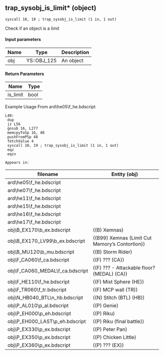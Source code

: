 ## trap_sysobj_is_limit* (object)

`syscall 10, 19 ; trap_sysobj_is_limit (1 in, 1 out)`

Check if an object is a limit

#### Input parameters
| Name | Type | Description
|------|------|------------
| obj   | YS::OBJ_125   | An object


#### Return Parameters
| Name | Type
|------|-----
| is_limit   | bool   
Example Usage From ard\he05\f_he.bdscript
```plaintext
L40:
 dup 
 jz L56
 gosub 16, L277
 memcpyToSp 16, 48
 pushFromPSp 48
 fetchValue 4
 syscall 10, 19 ; trap_sysobj_is_limit (1 in, 1 out)
 eqz 
 eqzv
```





	Appears in:
| filename | Entity (obj)
|----------|-------------
| ard\he05\f_he.bdscript       |           
| ard\he07\f_he.bdscript       |           
| ard\he11\f_he.bdscript       |           
| ard\he15\f_he.bdscript       |           
| ard\he16\f_he.bdscript       |           
| ard\he17\f_he.bdscript       |           
| obj\B_EX170\b_ex.bdscript       | ((B) Xemnas)          
| obj\B_EX170_LV99\b_ex.bdscript       | ((B99) Xemnas (Limit Cut Memory’s Contortion))          
| obj\B_MU120\b_mu.bdscript       | ((B) Storm Rider)          
| obj\F_CA060\f_ca.bdscript       | ((F) ??? (CA))          
| obj\F_CA060_MEDAL\f_ca.bdscript       | ((F) ??? - Attackable floor? (MEDAL) (CA))          
| obj\F_HE110\f_he.bdscript       | ((F) Mist Sphere (HE))          
| obj\F_TR060\f_tr.bdscript       | ((F) MCP wall (TR))          
| obj\N_HB040_BTL\n_hb.bdscript       | ((N) Stitch (BTL) (HB))          
| obj\P_AL010\p_al.bdscript       | ((P) Genie)          
| obj\P_EH000\p_eh.bdscript       | ((P) Riku)          
| obj\P_EH000_LAST\p_eh.bdscript       | ((P) Riku (final battle))          
| obj\P_EX330\p_ex.bdscript       | ((P) Peter Pan)          
| obj\P_EX350\p_ex.bdscript       | ((P) Chicken Little)          
| obj\P_EX360\p_ex.bdscript       | ((P) ??? (EX))          



